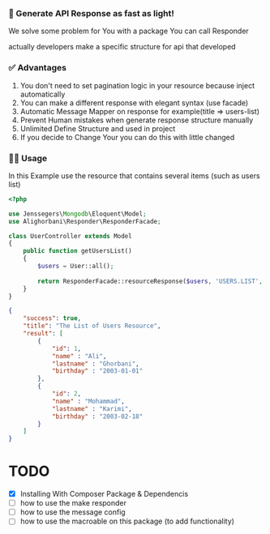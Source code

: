 
<br>

### 🚀 Generate API Response as fast as light!
We solve some problem for You with a package You can call Responder 

actually developers make a specific structure for api that developed
 
###  ✅️ Advantages
 <ol>
<li>You don't need to set pagination logic in your resource because inject automatically</li>
<li>You can make a different response with elegant syntax (use facade)</li>
<li>Automatic Message Mapper on response for example(title => users-list)</li>
<li>Prevent Human mistakes when generate response structure manually</li>
<li>Unlimited Define Structure and used in project</li>
<li>If you decide to Change Your you can do this with little changed</li>
</ol> 

### 👨‍💻 Usage 

In this Example use the resource that contains several items (such as users list)

```php
<?php

use Jenssegers\Mongodb\Eloquent\Model;
use Alighorbani\Responder\ResponderFacade;

class UserController extends Model
{
    public function getUsersList()
    {
        $users = User::all();
        
        return ResponderFacade::resourceResponse($users, 'USERS.LIST', UserResource::class);
    }
}
```

```json
{
    "success": true,
    "title": "The List of Users Resource",
    "result": [
        {
            "id": 1,
            "name" : "Ali",
            "lastname" : "Ghorbani",
            "birthday" : "2003-01-01"
        },  
        {
            "id": 2,
            "name" : "Mohammad",
            "lastname" : "Karimi",
            "birthday" : "2003-02-18"
        }
    ]
}
```

# TODO

- [x] Installing With Composer Package & Dependencis
- [ ] how to use the make responder
- [ ] how to use the message config 
- [ ] how to use the macroable on this package (to add functionality) 
